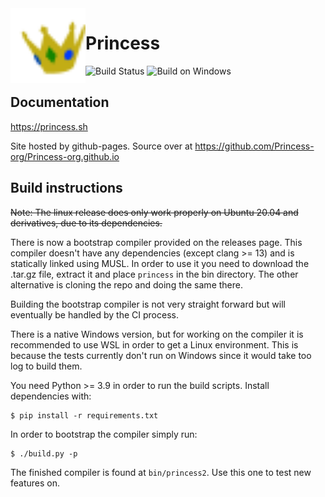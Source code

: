 <img src="https://raw.githubusercontent.com/Princess-org/vscode-Princess/7d8a22d355a42f6c04401421898cf6c0fcc50732/icons/crown.svg" width="120" align="left"/>

# Princess
![Build Status](https://github.com/Princess-org/Princess/actions/workflows/build-and-test.yml/badge.svg)
![Build on Windows](https://github.com/Princess-org/Princess/actions/workflows/windows.yml/badge.svg)

## Documentation
https://princess.sh

Site hosted by github-pages. Source over at https://github.com/Princess-org/Princess-org.github.io

## Build instructions

<s>Note: The linux release does only work properly on Ubuntu 20.04 and derivatives, due to its dependencies.</s>

There is now a bootstrap compiler provided on the releases page. This compiler doesn't have any dependencies (except clang >= 13) and is statically linked using MUSL.
In order to use it you need to download the .tar.gz file, extract it and place `princess` in the bin directory. The other alternative is cloning the repo and doing the same there.

Building the bootstrap compiler is not very straight forward but will eventually be handled by the CI process.

There is a native Windows version, but for working on the compiler it is recommended to use 
WSL in order to get a Linux environment. This is because the tests currently don't run on Windows since
it would take too log to build them.

You need Python >= 3.9 in order to run the build scripts. Install dependencies with:
```
$ pip install -r requirements.txt
```

In order to bootstrap the compiler simply run:
```
$ ./build.py -p
```

The finished compiler is found at `bin/princess2`. Use this one to test new features on.
